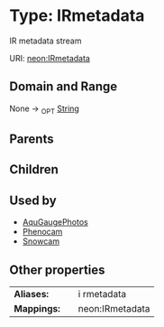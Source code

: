 
# Type: IRmetadata


IR metadata stream

URI: [neon:IRmetadata](https://data.neonscience.org/IRmetadata)


## Domain and Range

None ->  <sub>OPT</sub> [String](types/String.md)

## Parents


## Children


## Used by

 * [AquGaugePhotos](AquGaugePhotos.md)
 * [Phenocam](Phenocam.md)
 * [Snowcam](Snowcam.md)

## Other properties

|  |  |  |
| --- | --- | --- |
| **Aliases:** | | i rmetadata |
| **Mappings:** | | neon:IRmetadata |

